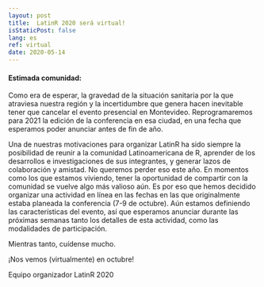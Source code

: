 ```yaml
---
layout: post
title:  LatinR 2020 será virtual!
isStaticPost: false
lang: es
ref: virtual
date: 2020-05-14
---
```


#### Estimada comunidad:

Como era de esperar, la gravedad de la situación sanitaria por la que atraviesa nuestra región y la incertidumbre que genera hacen inevitable tener que cancelar el evento presencial en Montevideo. Reprogramaremos para 2021 la edición de la conferencia en esa ciudad, en una fecha que esperamos poder anunciar antes de fin de año.

Una de nuestras motivaciones para organizar LatinR ha sido siempre la posibilidad de reunir a la comunidad Latinoamericana de R, aprender de los desarrollos e investigaciones de sus integrantes, y generar lazos de colaboración y amistad. No queremos perder eso este año. En momentos como los que estamos viviendo, tener la oportunidad de compartir con la comunidad se vuelve algo más valioso aún. Es por eso que hemos decidido organizar una actividad en línea en las fechas en las que originalmente estaba planeada la conferencia (7-9 de octubre). Aún estamos definiendo las características del evento, así que esperamos anunciar durante las próximas semanas tanto los detalles de esta actividad, como las modalidades de participación.

Mientras tanto, cuídense mucho.

¡Nos vemos (virtualmente) en octubre!

Equipo organizador LatinR 2020
